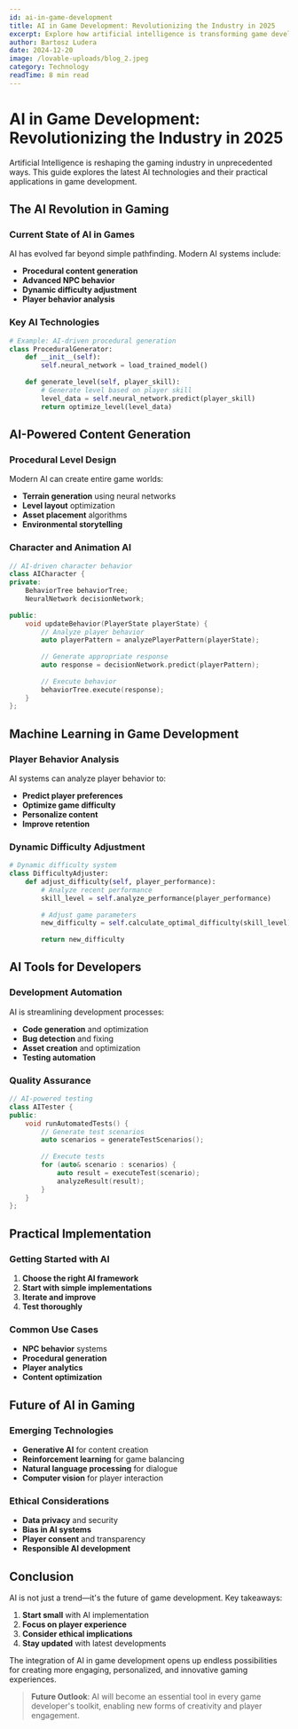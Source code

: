 ```yaml
---
id: ai-in-game-development
title: AI in Game Development: Revolutionizing the Industry in 2025
excerpt: Explore how artificial intelligence is transforming game development and creating new possibilities for developers.
author: Bartosz Ludera
date: 2024-12-20
image: /lovable-uploads/blog_2.jpeg
category: Technology
readTime: 8 min read
---
```


# AI in Game Development: Revolutionizing the Industry in 2025

Artificial Intelligence is reshaping the gaming industry in unprecedented ways. This guide explores the latest AI technologies and their practical applications in game development.

## The AI Revolution in Gaming

### Current State of AI in Games

AI has evolved far beyond simple pathfinding. Modern AI systems include:

- **Procedural content generation**
- **Advanced NPC behavior**
- **Dynamic difficulty adjustment**
- **Player behavior analysis**

### Key AI Technologies

```python
# Example: AI-driven procedural generation
class ProceduralGenerator:
    def __init__(self):
        self.neural_network = load_trained_model()
    
    def generate_level(self, player_skill):
        # Generate level based on player skill
        level_data = self.neural_network.predict(player_skill)
        return optimize_level(level_data)
```

## AI-Powered Content Generation

### Procedural Level Design

Modern AI can create entire game worlds:

- **Terrain generation** using neural networks
- **Level layout** optimization
- **Asset placement** algorithms
- **Environmental storytelling**

### Character and Animation AI

```cpp
// AI-driven character behavior
class AICharacter {
private:
    BehaviorTree behaviorTree;
    NeuralNetwork decisionNetwork;
    
public:
    void updateBehavior(PlayerState playerState) {
        // Analyze player behavior
        auto playerPattern = analyzePlayerPattern(playerState);
        
        // Generate appropriate response
        auto response = decisionNetwork.predict(playerPattern);
        
        // Execute behavior
        behaviorTree.execute(response);
    }
};
```

## Machine Learning in Game Development

### Player Behavior Analysis

AI systems can analyze player behavior to:

- **Predict player preferences**
- **Optimize game difficulty**
- **Personalize content**
- **Improve retention**

### Dynamic Difficulty Adjustment

```python
# Dynamic difficulty system
class DifficultyAdjuster:
    def adjust_difficulty(self, player_performance):
        # Analyze recent performance
        skill_level = self.analyze_performance(player_performance)
        
        # Adjust game parameters
        new_difficulty = self.calculate_optimal_difficulty(skill_level)
        
        return new_difficulty
```

## AI Tools for Developers

### Development Automation

AI is streamlining development processes:

- **Code generation** and optimization
- **Bug detection** and fixing
- **Asset creation** and optimization
- **Testing automation**

### Quality Assurance

```cpp
// AI-powered testing
class AITester {
public:
    void runAutomatedTests() {
        // Generate test scenarios
        auto scenarios = generateTestScenarios();
        
        // Execute tests
        for (auto& scenario : scenarios) {
            auto result = executeTest(scenario);
            analyzeResult(result);
        }
    }
};
```

## Practical Implementation

### Getting Started with AI

1. **Choose the right AI framework**
2. **Start with simple implementations**
3. **Iterate and improve**
4. **Test thoroughly**

### Common Use Cases

- **NPC behavior** systems
- **Procedural generation**
- **Player analytics**
- **Content optimization**

## Future of AI in Gaming

### Emerging Technologies

- **Generative AI** for content creation
- **Reinforcement learning** for game balancing
- **Natural language processing** for dialogue
- **Computer vision** for player interaction

### Ethical Considerations

- **Data privacy** and security
- **Bias in AI systems**
- **Player consent** and transparency
- **Responsible AI development**

## Conclusion

AI is not just a trend—it's the future of game development. Key takeaways:

1. **Start small** with AI implementation
2. **Focus on player experience**
3. **Consider ethical implications**
4. **Stay updated** with latest developments

The integration of AI in game development opens up endless possibilities for creating more engaging, personalized, and innovative gaming experiences.

> **Future Outlook**: AI will become an essential tool in every game developer's toolkit, enabling new forms of creativity and player engagement. 